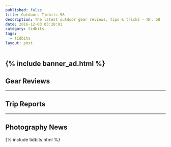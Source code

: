 ```yaml
---
published: false
title: Outdoors Tidbits 58
description: The latest outdoor gear reviews, tips & tricks - Nr. 58
date: 2016-12-03 05:28:01
category: tidbits
tags:
  - tidbits
layout: post
---
```


{% include banner_ad.html %}
---

## Gear Reviews

---

## Trip Reports

---

## Photography News

{% include tidbits.html %}
